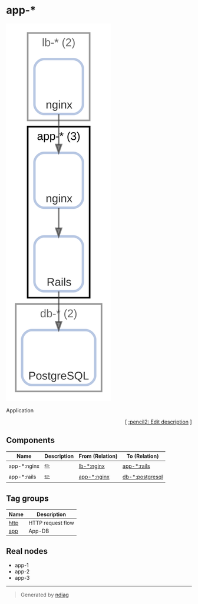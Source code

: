 # app-*

![diagram](node-app-_.svg)

Application


<p align="right">
  [ <a href="../input/ndiag.descriptions/_node-app-_.md">:pencil2: Edit description</a> ]
<p>

## Components

| Name | Description | From (Relation) | To (Relation) |
| --- | --- | --- | --- |
| app-*:nginx |  <a href="../input/ndiag.descriptions/_component-app-__nginx.md">:pencil2:</a> | [lb-*:nginx](node-lb-_.md) | [app-*:rails](node-app-_.md) |
| app-*:rails |  <a href="../input/ndiag.descriptions/_component-app-__rails.md">:pencil2:</a> | [app-*:nginx](node-app-_.md) | [db-*:postgresql](node-db-_.md) |

## Tag groups

| Name | Description |
| --- | --- |
| [http](tag-http.md) | HTTP request flow |
| [app](tag-app.md) | App-DB |
## Real nodes

- app-1
- app-2
- app-3

---

> Generated by [ndiag](https://github.com/k1LoW/ndiag)
